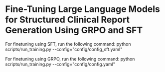 # Fine-Tuning Large Language Models for Structured Clinical Report Generation Using GRPO and SFT

For finetuning using SFT, run the following command:
python scripts/run_training.py --config="config/config_sft.yaml"

For finetuning using GRPO, run the following command:
python scripts/run_training.py --config="config/config.yaml"
